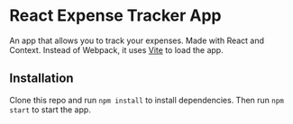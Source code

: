 # React Expense Tracker App

An app that allows you to track your expenses. Made with React and Context. Instead of Webpack, it uses [Vite](https://vitejs.dev/) to load the app.

## Installation

Clone this repo and run `npm install` to install dependencies. Then run `npm start` to start the app.